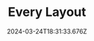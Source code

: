 ---
title: Every Layout
url: https://every-layout.dev
date: "2024-03-24T18:31:33.676Z"
collection:
  - CSS
type: Collections
kind: website
---